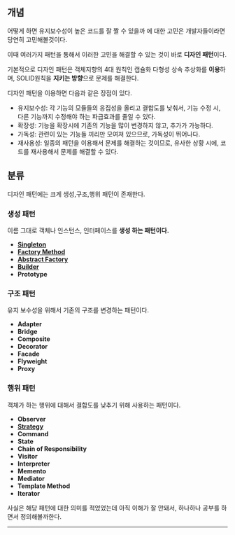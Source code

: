 ## 개념

어떻게 하면 유지보수성이 높은 코드를 잘 짤 수 있을까 에 대한 고민은 개발자들이라면 당연히 고민해볼것이다.

이때 여러가지 패턴을 통해서 이러한 고민을 해결할 수 있는 것이 바로 **디자인 패턴**이다.

기본적으로 디자인 패턴은 객체지향의 4대 원칙인 캡슐화 다형성 상속 추상화를 **이용**하며, SOLID원칙을 **지키는 방향**으로 문제를 해결한다.

디자인 패턴을 이용하면 다음과 같은 장점이 있다.

- 유지보수성: 각 기능의 모듈들의 응집성을 올리고 결합도를 낮춰서, 기능 수정 시, 다른 기능까지 수정해야 하는 파급효과를 줄일 수 있다.
- 확장성: 기능을 확장시에 기존의 기능을 많이 변경하지 않고, 추가가 가능하다.
- 가독성: 관련이 있는 기능들 끼리만 모여져 있으므로, 가독성이 뛰어나다.
- 재사용성: 일종의 패턴을 이용해서 문제를 해결하는 것이므로, 유사한 상황 시에, 코드를 재사용해서 문제를 해결할 수 있다.

## 분류

디자인 패턴에는 크게 생성,구조,행위 패턴이 존재한다.

### 생성 패턴

이름 그대로 객체나 인스턴스, 인터페이스를 **생성 하는 패턴이다.**

- [**Singleton**](https://github.com/Munhangyeol/DesignPattern/blob/main/src/creational/singleton/readme.md)
- [**Factory Method**](https://github.com/Munhangyeol/DesignPattern/blob/main/src/creational/factory/readme.md)
- [**Abstract Factory**](https://github.com/Munhangyeol/DesignPattern/tree/main/src/creational/abstract_factory)
- [**Builder**](https://github.com/Munhangyeol/DesignPattern/tree/main/src/creational/builder)
- **Prototype**

### **구조 패턴**

유지 보수성을 위해서 기존의 구조를 변경하는 패턴이다.

- **Adapter**
- **Bridge**
- **Composite**
- **Decorator**
- **Facade**
- **Flyweight**
- **Proxy**

### 행위 패턴

객체가 하는 행위에 대해서 결합도를 낮추기 위해 사용하는 패턴이다.

- **Observer**
- [**Strategy**](https://github.com/Munhangyeol/DesignPattern/blob/main/src/behavior/strategy/readme.md)
- **Command**
- **State**
- **Chain of Responsibility**
- **Visitor**
- **Interpreter**
- **Memento**
- **Mediator**
- **Template Method**
- **Iterator**

사실은 해당 패턴에 대한 의미를 적었었는데 아직 이해가 잘 안돼서, 하나하나 공부를 하면서 정의해볼까한다.

---
